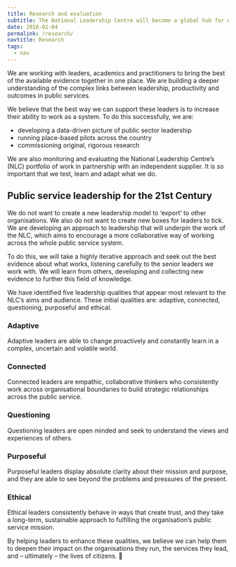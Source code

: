 ```yaml
---
title: Research and evaluation
subtitle: The National Leadership Centre will become a global hub for data-driven research on leadership in the public sector. 
date: 2018-02-04
permalink: /research/
navtitle: Research
tags:
  - nav
---
```


We are working with leaders, academics and practitioners to bring the best of the available evidence together in one place. We are building a deeper understanding of the complex links between leadership, productivity and outcomes in public services. 

We believe that the best way we can support these leaders is to increase their ability to work as a system. To do this successfully, we are:

* developing a data-driven picture of public sector leadership
* running place-based pilots across the country
* commissioning original, rigorous research

We are also monitoring and evaluating the National Leadership Centre’s (NLC) portfolio of work in partnership with an independent supplier. It is so important that we test, learn and adapt what we do. 

## Public service leadership for the 21st Century

We do not want to create a new leadership model to ‘export’ to other organisations. We also do not want to create new boxes for leaders to tick. We are developing an approach to leadership that will underpin the work of the NLC, which aims to encourage a more collaborative way of working across the whole public service system.

To do this, we will take a highly iterative approach and seek out the best evidence about what works, listening carefully to the senior leaders we work with. We will learn
from others, developing and collecting new evidence to further this field of knowledge.

We have identified five leadership qualities that appear most relevant to the NLC’s aims and audience. These initial qualities are: adaptive, connected, questioning, purposeful and ethical.

### Adaptive
Adaptive leaders are able to change proactively and constantly learn in a complex, uncertain and volatile world.

### Connected
Connected leaders are empathic, collaborative thinkers who consistently work across organisational boundaries to build strategic relationships across the public service.

### Questioning
Questioning leaders are open minded and seek to understand the views and experiences of others. 

### Purposeful
Purposeful leaders display absolute clarity about their mission and purpose, and they are able to see beyond the problems and pressures of the present.

### Ethical
Ethical leaders consistently behave in ways that create trust, and they take a long-term, sustainable approach to fulfilling the organisation’s public service mission.

By helping leaders to enhance these qualities, we believe we can help them to deepen their impact on the organisations they run, the services they lead, and – ultimately – the lives of citizens.

